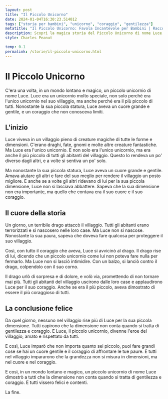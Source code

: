 ```yaml
---
layout: post
title: "Il Piccolo Unicorno"
date: 2024-01-04T16:30:23.514012
tags: ["storia per bambini", "unicorno", "coraggio", "gentilezza"]
metatitle: "Il Piccolo Unicorno: Favola Incantevole per Bambini | Racconti Educativi per la Crescita dei Bambini"
description: Scopri la magica storia del Piccolo Unicorno di nome Luce, un eroe nonostante la sua piccola statura. Un racconto che insegna l'importanza del coraggio e della gentilezza, dimostrando che la grandezza si misura nel cuore.
style: Charles Peanut

temp: 0.1
permalink: /storie/il-piccolo-unicorno.html
---
```

# Il Piccolo Unicorno

C'era una volta, in un mondo lontano e magico, un piccolo unicornio di nome Luce. Luce era un unicornio molto speciale, non solo perché era l'unico unicornio nel suo villaggio, ma anche perché era il più piccolo di tutti. Nonostante la sua piccola statura, Luce aveva un cuore grande e gentile, e un coraggio che non conosceva limiti.

## L'inizio

Luce viveva in un villaggio pieno di creature magiche di tutte le forme e dimensioni. C'erano draghi, fate, gnomi e molte altre creature fantastiche. Ma Luce era l'unico unicornio. E non solo era l'unico unicornio, ma era anche il più piccolo di tutti gli abitanti del villaggio. Questo lo rendeva un po' diverso dagli altri, e a volte si sentiva un po' solo.

Ma nonostante la sua piccola statura, Luce aveva un cuore grande e gentile. Amava aiutare gli altri e fare del suo meglio per rendere il villaggio un posto migliore. E anche se a volte gli altri ridevano di lui per la sua piccola dimensione, Luce non si lasciava abbattere. Sapeva che la sua dimensione non era importante, ma quello che contava era il suo cuore e il suo coraggio.

## Il cuore della storia

Un giorno, un terribile drago attaccò il villaggio. Tutti gli abitanti erano terrorizzati e si nascosero nelle loro case. Ma Luce non si nascose. Nonostante la sua paura, sapeva che doveva fare qualcosa per proteggere il suo villaggio.

Così, con tutto il coraggio che aveva, Luce si avvicinò al drago. Il drago rise di lui, dicendo che un piccolo unicornio come lui non poteva fare nulla per fermarlo. Ma Luce non si lasciò intimidire. Con un balzo, si lanciò contro il drago, colpendolo con il suo corno.

Il drago urlò di sorpresa e di dolore, e volò via, promettendo di non tornare mai più. Tutti gli abitanti del villaggio uscirono dalle loro case e applaudirono Luce per il suo coraggio. Anche se era il più piccolo, aveva dimostrato di essere il più coraggioso di tutti.

## La conclusione felice

Da quel giorno, nessuno nel villaggio rise più di Luce per la sua piccola dimensione. Tutti capirono che la dimensione non conta quando si tratta di gentilezza e coraggio. E Luce, il piccolo unicornio, divenne l'eroe del villaggio, amato e rispettato da tutti.

E così, Luce imparò che non importa quanto sei piccolo, puoi fare grandi cose se hai un cuore gentile e il coraggio di affrontare le tue paure. E tutti nel villaggio impararono che la grandezza non si misura in dimensioni, ma nel cuore e nel coraggio.

E così, in un mondo lontano e magico, un piccolo unicornio di nome Luce dimostrò a tutti che la dimensione non conta quando si tratta di gentilezza e coraggio. E tutti vissero felici e contenti.

La fine.

        